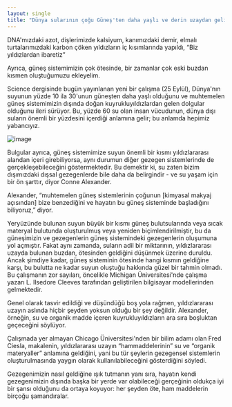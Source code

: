 ```yaml
---
layout: single
title: "Dünya sularının çoğu Güneş'ten daha yaşlı ve derin uzaydan geliyor"
---
```

DNA'mızdaki azot, dişlerimizde kalsiyum, kanımızdaki demir, elmalı turtalarımızdaki karbon çöken yıldızların iç kısımlarında yapıldı, “Biz yıldızlardan ibaretiz”

Ayrıca, güneş sistemimizin çok ötesinde, bir zamanlar çok eski buzdan kısmen oluştuğumuzu ekleyelim.

Science dergisinde bugün yayınlanan yeni bir çalışma (25 Eylül), Dünya'nın suyunun yüzde 10 ila 30'unun güneşten daha yaşlı olduğunu ve muhtemelen güneş sistemimizin dışında doğan kuyrukluyıldızlardan gelen dolgular olduğunu ileri sürüyor. Bu, yüzde 60 su olan insan vücudunun, dünya dışı suların önemli bir yüzdesini içerdiği anlamına gelir; bu anlamda hepimiz yabancıyız.

![image](https://www.richardvanhooijdonk.com/wp-content/uploads/2017/11/shutterstock_356797187-min.jpg)

Bulgular ayrıca, güneş sistemimize suyun önemli bir kısmı yıldızlararası alandan içeri girebiliyorsa, aynı durumun diğer gezegen sistemlerinde de gerçekleşebileceğini göstermektedir. Bu demektir ki, su zaten bizim dışımızdaki dışsal gezegenlerde bile daha da belirgindir - ve su yaşam için bir ön şarttır, diyor Conne Alexander.

Alexander, “muhtemelen güneş sistemlerinin çoğunun [kimyasal makyaj açısından] bize benzediğini ve hayatın bu güneş sisteminde başladığını biliyoruz,” diyor.

Yeryüzünde bulunan suyun büyük bir kısmı güneş bulutsularında veya sıcak materyal bulutunda oluşturulmuş veya yeniden biçimlendirilmiştir, bu da güneşimizin ve gezegenlerin güneş sistemindeki gezegenlerin oluşumuna yol açmıştır. Fakat aynı zamanda, suların adil bir miktarının, yıldızlararası uzayda bulunan buzdan, ötesinden geldiğini düşünmek üzerine duruldu. Ancak şimdiye kadar, güneş sisteminin ötesinde hangi kısmın geldiğine karşı, bu bulutta ne kadar suyun oluştuğu hakkında güzel bir tahmin olmadı. Bu çalışmanın zor sayıları, öncelikle Michigan Üniversitesi'nde çalışma yazarı L. Ilsedore Cleeves tarafından geliştirilen bilgisayar modellerinden gelmektedir.

Genel olarak tasvir edildiği ve düşündüğü boş yola rağmen, yıldızlararası uzayın aslında hiçbir şeyden yoksun olduğu bir şey değildir. Alexander, örneğin, su ve organik madde içeren kuyrukluyıldızların ara sıra boşluktan geçeceğini söylüyor.

Çalışmada yer almayan Chicago Üniversitesi'nden bir bilim adamı olan Fred Ciesla, makalenin, yıldızlararası uzayın “hammaddelerinin” su ve “organik materyaller” anlamına geldiğini, yani bu tür şeylerin gezegensel sistemlerin oluşturulmasında yaygın olarak kullanılabileceğini gösterdiğini söyledi.

Gezegenimizin nasıl geldiğine ışık tutmanın yanı sıra, hayatın kendi gezegenimizin dışında başka bir yerde var olabileceği gerçeğinin oldukça iyi bir şansı olduğunu da ortaya koyuyor: her şeyden öte, ham maddelerin birçoğu şamandıralar.




